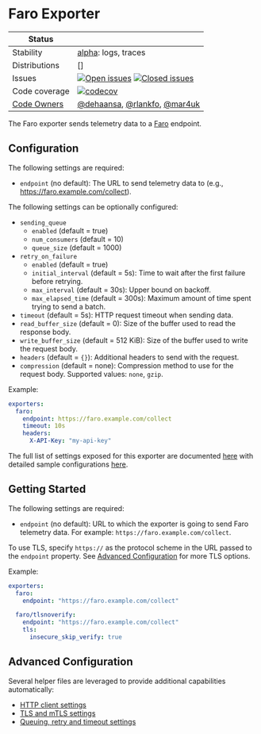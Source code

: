 # Faro Exporter

<!-- status autogenerated section -->
| Status        |           |
| ------------- |-----------|
| Stability     | [alpha]: logs, traces   |
| Distributions | [] |
| Issues        | [![Open issues](https://img.shields.io/github/issues-search/open-telemetry/opentelemetry-collector-contrib?query=is%3Aissue%20is%3Aopen%20label%3Aexporter%2Ffaro%20&label=open&color=orange&logo=opentelemetry)](https://github.com/open-telemetry/opentelemetry-collector-contrib/issues?q=is%3Aopen+is%3Aissue+label%3Aexporter%2Ffaro) [![Closed issues](https://img.shields.io/github/issues-search/open-telemetry/opentelemetry-collector-contrib?query=is%3Aissue%20is%3Aclosed%20label%3Aexporter%2Ffaro%20&label=closed&color=blue&logo=opentelemetry)](https://github.com/open-telemetry/opentelemetry-collector-contrib/issues?q=is%3Aclosed+is%3Aissue+label%3Aexporter%2Ffaro) |
| Code coverage | [![codecov](https://codecov.io/github/open-telemetry/opentelemetry-collector-contrib/graph/main/badge.svg?component=exporter_faro)](https://app.codecov.io/gh/open-telemetry/opentelemetry-collector-contrib/tree/main/?components%5B0%5D=exporter_faro&displayType=list) |
| [Code Owners](https://github.com/open-telemetry/opentelemetry-collector-contrib/blob/main/CONTRIBUTING.md#becoming-a-code-owner)    | [@dehaansa](https://www.github.com/dehaansa), [@rlankfo](https://www.github.com/rlankfo), [@mar4uk](https://www.github.com/mar4uk) |

[alpha]: https://github.com/open-telemetry/opentelemetry-collector/blob/main/docs/component-stability.md#alpha
<!-- end autogenerated section -->

The Faro exporter sends telemetry data to a [Faro](https://grafana.com/oss/faro/) endpoint.

## Configuration

The following settings are required:

- `endpoint` (no default): The URL to send telemetry data to (e.g., https://faro.example.com/collect).

The following settings can be optionally configured:

- `sending_queue`
  - `enabled` (default = true)
  - `num_consumers` (default = 10)
  - `queue_size` (default = 1000)
- `retry_on_failure`
  - `enabled` (default = true)
  - `initial_interval` (default = 5s): Time to wait after the first failure before retrying.
  - `max_interval` (default = 30s): Upper bound on backoff.
  - `max_elapsed_time` (default = 300s): Maximum amount of time spent trying to send a batch.
- `timeout` (default = 5s): HTTP request timeout when sending data.
- `read_buffer_size` (default = 0): Size of the buffer used to read the response body.
- `write_buffer_size` (default = 512 KiB): Size of the buffer used to write the request body.
- `headers` (default = `{}`): Additional headers to send with the request.
- `compression` (default = none): Compression method to use for the request body. Supported values: `none`, `gzip`.

Example:

```yaml
exporters:
  faro:
    endpoint: https://faro.example.com/collect
    timeout: 10s
    headers:
      X-API-Key: "my-api-key"
```

The full list of settings exposed for this exporter are documented [here](./config.go) with detailed sample configurations [here](./testdata/config.yaml).

## Getting Started

The following settings are required:

- `endpoint` (no default): URL to which the exporter is going to send Faro telemetry data. For example: `https://faro.example.com/collect`.

To use TLS, specify `https://` as the protocol scheme in the URL passed to the `endpoint` property.
See [Advanced Configuration](#advanced-configuration) for more TLS options.

Example:

```yaml
exporters:
  faro:
    endpoint: "https://faro.example.com/collect"

  faro/tlsnoverify:
    endpoint: "https://faro.example.com/collect"
    tls:
      insecure_skip_verify: true
```

## Advanced Configuration

Several helper files are leveraged to provide additional capabilities automatically:

- [HTTP client settings](https://github.com/open-telemetry/opentelemetry-collector/blob/main/config/confighttp/README.md#client-configuration)
- [TLS and mTLS settings](https://github.com/open-telemetry/opentelemetry-collector/blob/main/config/configtls/README.md)
- [Queuing, retry and timeout settings](https://github.com/open-telemetry/opentelemetry-collector/blob/main/exporter/exporterhelper/README.md) 